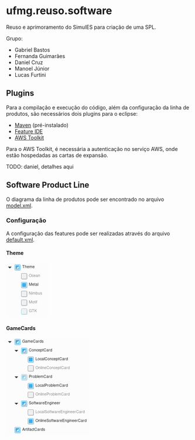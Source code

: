 # ufmg.reuso.software
Reuso e aprimoramento do SimulES para criação de uma SPL.

Grupo:
- Gabriel Bastos
- Fernanda Guimarães
- Daniel Cruz
- Manoel Júnior
- Lucas Furtini

## Plugins 
Para a compilação e execução do código, além da configuração da linha de produtos, são necessários dois plugins para o eclipse:
* [Maven](https://maven.apache.org/) (pré-instalado)
* [Feature IDE](https://marketplace.eclipse.org/content/featureide)
* [AWS Toolkit](https://marketplace.eclipse.org/content/aws-toolkit-eclipse)

Para o AWS Toolkit, é necessária a autenticação no serviço AWS, onde estão hospedadas as cartas de expansão.

TODO: daniel, detalhes aqui

## Software Product Line
O diagrama da linha de produtos pode ser encontrado no arquivo [model.xml](model.xml).
### Configuração
A configuração das features pode ser realizadas através do arquivo [default.xml](configs/default.xml).
#### Theme
![Confiuração da feature Theme](images/theme-feature-config.png)
#### GameCards
![Confiuração da feature GameCards](images/gamecards-feature-config.png)
